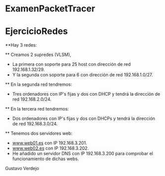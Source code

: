 # ExamenPacketTracer
# EjercicioRedes

**Hay 3 redes:

** Creamos 2 supredes (VLSM),
* La primera con soporte para 25 host con dirección de red 192.168.1.32/29.
* Y la segunda con soporte para 6 con dirección de red 192.168.1.0/27.

** En la segunda red tendremos:
* Tres ordenadores con IP's fijas y dos con DHCP y tendrá la dirección de red 192.168.2.0/24.

** En la tercera red tendremos:
* Dos ordenadores con IP's fijas y dos con DHCPs y tendrá la dirección de red 192.168.3.0/24.

** Tenemos dos servidores web:
* www.web01.es con IP 192.168.3.201.
* www.web02.es con IP 192.168.3.202.
* He añadido un servidor DNS con IP 192.168.3.200 para comprobar el funcionamiento de dichas webs.

Gustavo Verdejo
